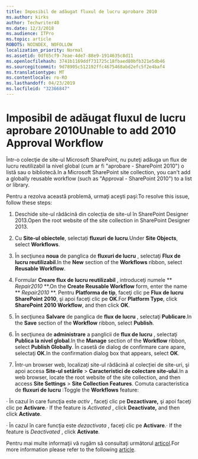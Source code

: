 ```yaml
---
title: Imposibil de adăugat fluxul de lucru aprobare 2010
ms.author: kirks
author: Techwriter40
ms.date: 12/3/2018
ms.audience: ITPro
ms.topic: article
ROBOTS: NOINDEX, NOFOLLOW
localization_priority: Normal
ms.assetid: 0df65cf9-7eae-4de7-88e9-1914635c8d11
ms.openlocfilehash: 3741b1169ddf731725c18fbaed80bfb321e5db46
ms.sourcegitcommit: 9d78905c512192ffc4675468abd2efc5f2e4baf4
ms.translationtype: MT
ms.contentlocale: ro-RO
ms.lasthandoff: 04/23/2019
ms.locfileid: "32366847"
---
```

# <a name="unable-to-add-2010-approval-workflow"></a><span data-ttu-id="bdc0d-102">Imposibil de adăugat fluxul de lucru aprobare 2010</span><span class="sxs-lookup"><span data-stu-id="bdc0d-102">Unable to add 2010 Approval Workflow</span></span>

<span data-ttu-id="bdc0d-103">Într-o colecţie de site-ul Microsoft SharePoint, nu puteţi adăuga un flux de lucru reutilizabil la nivel global (cum ar fi "aprobare - SharePoint 2010") o listă sau o bibliotecă.</span><span class="sxs-lookup"><span data-stu-id="bdc0d-103">In a Microsoft SharePoint site collection, you can't add a globally reusable workflow (such as "Approval - SharePoint 2010") to a list or library.</span></span>
  
<span data-ttu-id="bdc0d-104">Pentru a rezolva această problemă, urmaţi aceşti paşi:</span><span class="sxs-lookup"><span data-stu-id="bdc0d-104">To resolve this issue, follow these steps:</span></span> 
  
1. <span data-ttu-id="bdc0d-105">Deschide site-ul rădăcină din colecția de site-ul în SharePoint Designer 2013.</span><span class="sxs-lookup"><span data-stu-id="bdc0d-105">Open the root website of the site collection in SharePoint Designer 2013.</span></span>
  
2. <span data-ttu-id="bdc0d-106">Cu **Site-ul obiectele**, selectați **fluxuri de lucru**.</span><span class="sxs-lookup"><span data-stu-id="bdc0d-106">Under **Site Objects**, select **Workflows**.</span></span> 
  
3. <span data-ttu-id="bdc0d-107">În secţiunea **noua** de panglica de **fluxuri de lucru** , selectaţi **Flux de lucru reutilizabil**.</span><span class="sxs-lookup"><span data-stu-id="bdc0d-107">In the **New** section of the **Workflows** ribbon, select **Reusable Workflow**.</span></span> 
  
4. <span data-ttu-id="bdc0d-108">Formular **Creare flux de lucru reutilizabil** , introduceţi numele \*\* *Repair2010* \*\*.</span><span class="sxs-lookup"><span data-stu-id="bdc0d-108">On the **Create Reusable Workflow** form, enter the name \*\* *Repair2010* \*\*.</span></span> <span data-ttu-id="bdc0d-109">Pentru **Platforma de tip**, faceţi clic pe **Flux de lucru SharePoint 2010**, şi apoi faceţi clic pe **OK**.</span><span class="sxs-lookup"><span data-stu-id="bdc0d-109">For **Platform Type**, click **SharePoint 2010 Workflow**, and then click **OK**.</span></span> 
  
1. <span data-ttu-id="bdc0d-110">În secţiunea **Salvare** de panglica de **flux de lucru** , selectaţi **Publicare**.</span><span class="sxs-lookup"><span data-stu-id="bdc0d-110">In the **Save** section of the **Workflow** ribbon, select **Publish**.</span></span> 
  
2. <span data-ttu-id="bdc0d-111">În secţiunea de **administrare** a panglicii de **flux de lucru** , selectaţi **Publica la nivel global**.</span><span class="sxs-lookup"><span data-stu-id="bdc0d-111">In the **Manage** section of the **Workflow** ribbon, select **Publish Globally**.</span></span> <span data-ttu-id="bdc0d-112">În casetă de dialog de confirmare care apare, selectaţi **OK**.</span><span class="sxs-lookup"><span data-stu-id="bdc0d-112">In the confirmation dialog box that appears, select **OK**.</span></span> 
  
3. <span data-ttu-id="bdc0d-113">Într-un browser web, localizați site-ul rădăcină al colecției de site-uri, şi apoi accesa **Site-ul setările** \> **Caracteristici de colectare site-ului**.</span><span class="sxs-lookup"><span data-stu-id="bdc0d-113">In a web browser, locate the root website of the site collection, and then access **Site Settings** \> **Site Collection Features**.</span></span> <span data-ttu-id="bdc0d-114">Comuta caracteristica de **fluxuri de lucru** :</span><span class="sxs-lookup"><span data-stu-id="bdc0d-114">Toggle the **Workflows** feature:</span></span> 
  
<span data-ttu-id="bdc0d-115">· În cazul în care funcţia este *activ* , faceţi clic pe **Dezactivare,** şi apoi faceţi clic pe **Activare**.</span><span class="sxs-lookup"><span data-stu-id="bdc0d-115">· If the feature is  *Activated*  , click **Deactivate,** and then click **Activate**.</span></span> 
  
<span data-ttu-id="bdc0d-116">· În cazul în care funcţia este *dezactivata* , faceţi clic pe **Activare**.</span><span class="sxs-lookup"><span data-stu-id="bdc0d-116">· If the feature is  *Deactivated*  , click **Activate**.</span></span> 
  
<span data-ttu-id="bdc0d-117">Pentru mai multe informaţii vă rugăm să consultaţi următorul [articol](https://go.microsoft.com/fwlink/?linkid=2047770&amp;clcid=0x409).</span><span class="sxs-lookup"><span data-stu-id="bdc0d-117">For more information please refer to the following [article](https://go.microsoft.com/fwlink/?linkid=2047770&amp;clcid=0x409).</span></span>
  

